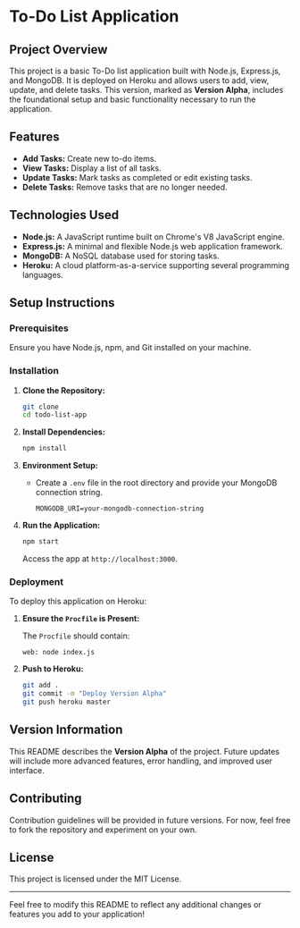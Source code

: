 # To-Do List Application

## Project Overview

This project is a basic To-Do list application built with Node.js, Express.js, and MongoDB. It is deployed on Heroku and allows users to add, view, update, and delete tasks. This version, marked as **Version Alpha**, includes the foundational setup and basic functionality necessary to run the application.

## Features

- **Add Tasks:** Create new to-do items.
- **View Tasks:** Display a list of all tasks.
- **Update Tasks:** Mark tasks as completed or edit existing tasks.
- **Delete Tasks:** Remove tasks that are no longer needed.

## Technologies Used

- **Node.js:** A JavaScript runtime built on Chrome's V8 JavaScript engine.
- **Express.js:** A minimal and flexible Node.js web application framework.
- **MongoDB:** A NoSQL database used for storing tasks.
- **Heroku:** A cloud platform-as-a-service supporting several programming languages.

## Setup Instructions

### Prerequisites

Ensure you have Node.js, npm, and Git installed on your machine.

### Installation

1. **Clone the Repository:**

   ```bash
   git clone
   cd todo-list-app
   ```

2. **Install Dependencies:**

   ```bash
   npm install
   ```

3. **Environment Setup:**

   - Create a `.env` file in the root directory and provide your MongoDB connection string.

     ```
     MONGODB_URI=your-mongodb-connection-string
     ```

4. **Run the Application:**

   ```bash
   npm start
   ```

   Access the app at `http://localhost:3000`.

### Deployment

To deploy this application on Heroku:

1. **Ensure the `Procfile` is Present:**

   The `Procfile` should contain:

   ```
   web: node index.js
   ```

2. **Push to Heroku:**

   ```bash
   git add .
   git commit -m "Deploy Version Alpha"
   git push heroku master
   ```

## Version Information

This README describes the **Version Alpha** of the project. Future updates will include more advanced features, error handling, and improved user interface.

## Contributing

Contribution guidelines will be provided in future versions. For now, feel free to fork the repository and experiment on your own.

## License

This project is licensed under the MIT License.

---

Feel free to modify this README to reflect any additional changes or features you add to your application!
